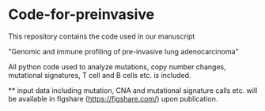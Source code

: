 # Code-for-preinvasive

This repository contains the code used in our manuscript

"Genomic and immune profiling of pre-invasive lung adenocarcinoma"

All python code used to analyze mutations, copy number changes, mutational signatures, T cell and B cells etc. is included.

** input data including mutation, CNA and mutational signature calls etc. will be available in figshare (https://figshare.com/) upon publication. 
